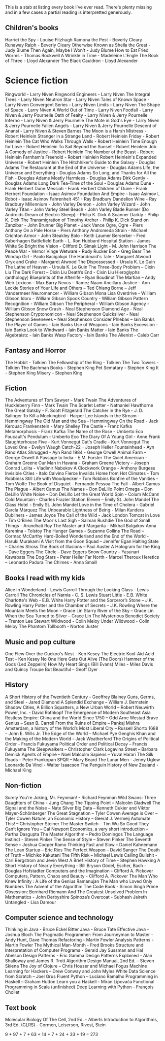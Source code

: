This is a stab at listing every book I've ever read. There's plenty missing and in a few cases a partial reading is interpretted generously.


## Children's books

Harriet the Spy - Louise Fitzhugh
Ramona the Pest - Beverly Cleary
Runaway Ralph - Beverly Cleary
Otherwise Known as Sheila the Great - Judy Blume
Then Again, Maybe I Won't - Judy Blume
How to Eat Fried Worms - Thomas Rockwell
A Wrinkle in Time - Madeleine L'Engle
The Book of Three - Lloyd Alexander
The Black Cauldron - Lloyd Alexander


# Science fiction

Ringworld - Larry Niven
Ringworld Engineers - Larry Niven
The Integral Trees - Larry Niven
Neutron Star - Larry Niven
Tales of Known Space - Larry Niven
Convergent Series - Larry Niven
Limits - Larry Niven
The Shape of Space - Larry Niven
A World Out of Time - Larry Niven
Footfall - Larry Niven & Jerry Pournelle
Oath of Fealty - Larry Niven & Jerry Pournelle
Inferno - Larry Niven & Jerry Pournelle
The Mote in God's Eye - Larry Niven & Jerry Pournelle
Fallen Angels - Larry Niven & Jerry Pournelle
Descent of Anansi - Larry Niven & Steven Barnes
The Moon is a Harsh Mistress - Robert Heinlein
Stranger in a Strange Land - Robert Heinlein
Friday - Robert Heinlein
The Cat Who Walks Through Walls - Robert Heinlein
Time Enough for Love - Robert Heinlein
To Sail Beyond the Sunset - Robert Heinlein
Job: A Comedy of Justice - Robert Heinlein
The Number of the Beast - Robert Heinlein
Farnham's Freehold - Robert Heinlein
Robert Heinlein's Expanded Universe - Robert Heinlein
The Hitchhiker's Guide to the Galaxy - Douglas Adams
The Restaurant at the End of the Universe - Douglas Adams
Life, the Universe and Everything - Douglas Adams
So Long, and Thanks for All the Fish - Douglas Adams
Mostly Harmless - Douglas Adams
Dirk Gently - Douglas Adams
Long Dark Tea-Time of the Soul - Douglas Adams
Dune - Frank Herbert
Dune Messiah - Frank Herbert
Children of Dune - Frank Herbert
Foundation - Isaac Asimov
Foundation And Empire - Isaac Asimov
I, Robot - Isaac Asimov
Fahrenheit 451 - Ray Bradbury
Dandelion Wine - Ray Bradbury
Millennium - John Varley
Demon - John Varley
Wizard - John Varley
Titan - John Varley
Steel Beach - John Varley
Blade Runner (Do Androids Dream of Electric Sheep) - Philip K. Dick
A Scanner Darkly - Philip K. Dick
The Transmigration of Timothy Archer - Philip K. Dick
Stand on Zanzibar - John Brunner
Big Planet - Jack Vance
Ogre, Ogre - Piers Anthony
On a Pale Horse - Piers Anthony
Andromeda Strain - Michael Crichton
Armor - John Steakley
Bolo - Keith Laumer
Berserker - Fred Saberhagen
Battlefield Earth - L. Ron Hubbard
Hospital Station - James White
So Bright the Vision - Clifford D. Simak
Light - M. John Harrison
The Peace War - Vernor Vinge
Wetware - Rudy Rucker
Eon - Greg Bear
The Windup Girl - Paolo Bacigalupi
The Handmaid's Tale - Margaret Atwood
Oryx and Crake - Margaret Atwood
The Dispossessed - Ursula K. Le Guin
The Lathe of Heaven - Ursula K. Le Guin
The Three-Body Problem – Cixin Liu
The Dark Forest – Cixin Liu
Death’s End - Cixin Liu
Hieroglyphs (anthology)
Blueprints of the Afterlife – Ryan Boudinot
The Martian – Andy Weir
Lexicon – Max Barry
Nexus – Ramez Naam
Ancillary Justice – Ann Leckie
Stories of Your Life and Others – Ted Chiang
Borne – Jeff Vandermeer
Neuromancer - William Gibson
Mona Lisa Overdrive - William Gibson
Idoru - William Gibson
Spook Country - William Gibson
Pattern Recognition - William Gibson
The Peripheral - William Gibson
Agency - William Gibson
Snow Crash - Neal Stephenson
Diamond Age - Neal Stephenson
Cryptonomicon - Neal Stephenson
Quicksilver - Neal Stephenson
Seveneves – Neal Stephenson
Consider Phlebas – Iain Banks
The Player of Games - Iain Banks
Use of Weapons - Iain Banks
Excession - Iain Banks
Look to Windward - Iain Banks
Matter - Iain Banks
The Algebraistc - Iain Banks
Wasp Factory - Iain Banks
The Alienist - Caleb Carr


## Fantasy and Horror

The Hobbit - Tolkien
The Fellowship of the Ring - Tolkien
The Two Towers - Tolkien
The Bachman Books - Stephen King
Pet Sematary - Stephen King
It - Stephen King
Misery - Stephen King


## Fiction

The Adventures of Tom Sawyer - Mark Twain
The Adventures of Huckleberry Finn - Mark Twain
The Scarlet Letter - Nathaniel Hawthorne
The Great Gatsby - F. Scott Fitzgerald
The Catcher in the Rye - J. D. Salinger
To Kill a Mockingbird - Harper Lee
Islands in the Stream - Hemmingway
The Old Man and the Sea - Hemmingway
On the Road - Jack Kerouac
Frankenstein - Mary Shelley
The Castle - Franz Kafka
Metamorphosis - Franz Kafka
The Name of the Rose - Umberto Eco
Foucault's Pendulum - Umberto Eco
The Diary Of A Young Girl - Anne Frank
Slaughterhouse Five - Kurt Vonnegut
Cat's Cradle - Kurt Vonnegut
The Loved One - Evelyn Waugh
Catch-22 - Joseph Heller
Fountainhead - Ayn Rand
Atlas Shrugged - Ayn Rand
1984 - George Orwell
Animal Farm – George Orwell
A Passage to India - E.M. Forster
The Quiet American - Graham Greene
Our Man in Havana - Graham Greene
Victory - Joseph Conrad
Lolita - Vladimir Nabokov
A Clockwork Orange - Anthony Burgess
Invisible Cities - Italo Calvino
Fierce Invalids Home from Hot Climates - Tom Robbinss
Still Life with Woodpecker - Tom Robbins
Bonfire of the Vanities - Tom Wolfe
The Book of Disquiet - Fernando Pessoa
The Fall – Albert Camus
The Plague - Albert Camus
The Names - Don DeLillo
Point Omega – Don DeLillo
White Noise – Don DeLillo
Let the Great World Spin - Colum McCann
Cold Mountain - Charles Frazier
Station Eleven – Emily St. John Mandel
The Glass Hotel - Emily St. John Mandel
Love in the Time of Cholera - Gabriel García Márquez
The Unbearable Lightness of Being - Milan Kundera
Dubliners - James Joyce
The Call of the Wild - Jack London
Tomcat in Love - Tim O'Brien
The Moor's Last Sigh - Salman Rushdie
The God of Small Things - Arundhati Roy
The Master and Margarita - Mikhail Bulgakov
Anna Karenina - Tolstoy
The Hunger Games - Suzanne Collins
The Road – Cormac McCarthy
Hard-Boiled Wonderland and the End of the World - Haruki Murakami
A Visit from the Goon Squad – Jennifer Egan
Halting State – Charles Stross
The Book of Illusions – Paul Auster
A Hologram for the King – Dave Eggers
The Circle – Dave Eggers
Snow Country – Yasunari Kawabata
The Dog Stars - Peter Heller
Far North - Marcel Theroux
Heretics – Leonardo Padura
The Chimes - Anna Smaill


## Books I read with my kids

Alice in Wonderland - Lewis Carroll
Through the Looking Glass - Lewis Carroll
The Chronicles of Narnia - C. S. Lewis
Stuart Little - E.B. White
Charlotte's Web - E.B. White
Harry Potter and the Sorceror’s Stone – J.K. Rowling
Harry Potter and the Chamber of Secrets – J.K. Rowling
Where the Mountain Meets the Moon – Grace Lin
Starry River of the Sky – Grace Lin
When the Sea Turned to Silver – Grace Lin
The Mysterious Benedict Society – Trenton Lee Stewart
Wildwood - Colin Meloy
Under Wildwood - Colin Meloy
The Phantom Tollbooth - Norton Juster


## Music and pop culture

One Flew Over the Cuckoo's Nest - Ken Kesey
The Electric Kool-Aid Acid Test - Ken Kesey
No One Here Gets Out Alive (The Doors)
Hammer of the Gods (Led Zeppelin)
How My Heart Sings (Bill Evans)
Miles - Miles Davis and Quincy Troupe
But Beautiful – Geoff Dyer


## History

A Short History of the Twentieth Century - Geoffrey Blainey
Guns, Germs, and Steel - Jared Diamond
A Splendid Exchange – William J. Bernstein
Shadow Cities, A Billion Squatters, a New Urban World – Robert Neuwirth
Power, Inc. - David Rothkopf
The Emergence of Modern Southeast Asia
Restless Empire: China and the World Since 1750 – Odd Arne Westad
Brave Genius – Sean B. Carroll
From the Ruins of Empire – Pankaj Mishra
Amsterdam, a history of the World’s Most Liberal City – Russell Shorto
1688 – John E. Wills Jr.
The Edge of the World – Michael Pye
Genghis Khan and the Making of the Modern World - Jack Weatherford
The Origins of Political Order - Francis Fukuyama
Political Order and Political Decay – Francis Fukuyama
The Sleepwalkers – Christopher Clark
Logavina Street – Barbara Demick
Agents of Empire – Noel Malcolm
Sapiens – Yuval Harari
The Silk Roads – Peter Frankopan
SPQR – Mary Beard
The Lunar Men - Jenny Uglow
Leonardo Da Vinci - Walter Isaacson
The Penguin History of New Zealand - Michael King


## Non-fiction

Surely You're Joking, Mr. Feynman! - Richard Feynman
Wild Swans: Three Daughters of China - Jung Chang
The Tipping Point – Malcolm Gladwell
The Signal and the Noise – Nate Silver
Big Data – Kenneth Cukier and Viktor Mayer-Schönberger
The Great Stagnation – Tyler Cowen
Average is Over – Tyler Cowen
Nature, an Economic History – Geerat J. Vermeij
Automate This! – Christopher Steiner
The Master Switch – Tim Wu
So Good They Can’t Ignore You – Cal Newport
Economics, a very short introduction – Partha Dasgupta
The Master Algorithm – Pedro Domingos
The Language Instinct - Steven Pinker
The Sense of Style – Steven Pinker
The Seventh Sense – Joshua Cooper Ramo
Thinking Fast and Slow – Daniel Kahnemann
The Lean Startup – Eric Ries
The Perfect Weapon – David Sanger
The Death of Truth – Michiko Kakutani
The Fifth Risk – Michael Lewis
Calling Bullshit - Carl Bergstrom and Jevin West
A Brief History of Time - Stephen Hawking
A Short History of Nearly Everything - Bill Bryson
Gödel, Escher, Bach - Douglas Hofstadter
Computers and the Imagination - Clifford A. Pickover
Computers, Pattern, Chaos and Beauty - Clifford A. Pickover
The Man Who Knew Infinity : A Life of the Genius Ramanujan
The Man who Loved Only Numbers
The Advent of the Algorithm
The Code Book - Simon Singh
Prime Obsession: Bernhard Riemann And The Greatest Unsolved Problem In Mathematics - John Derbyshire
Spinoza’s Overcoat - Subhash Jaireth
Untangled - Lisa Damour


## Computer science and technology

Thinking in Java - Bruce Eckel
Bitter Java - Bruce Tate
Effective Java - Joshua Bloch
The Pragmatic Programmer: From Journeyman to Master - Andy Hunt, Dave Thomas
Refactoring - Martin Fowler
Analysis Patterns - Martin Fowler
The Mythical Man-Month - Fred Brooks
Structure and Interpretation of Computer Programs - Gerald Jay Sussman and Hal Abelson
Design Patterns - Eric Gamma
Design Patterns Explained - Alan Shalloway and James R. Trott
Algorithm Design Manual, 2nd Ed. – Steven Skiena
The Joy of Clojure – Chris Houser and Michael Fogus
Machine Learning for Hackers – Drew Conway and John Myles White
Data Science from Scratch – Joel Grus
Fluent Python – Luciano Ramalho
Programming in Haskell – Graham Hutton
Learn you a Haskell - Miran Lipovača
Functional Programming in Scala (unfinished)
Deep Learning with Python - François Chollet

## Text book

Molecular Biology Of The Cell, 2nd Ed. - Alberts
Introduction to Algorithms, 3rd Ed. (CLRS) - Cormen, Leiserson, Rivest, Stein



9 + 97 + 7 + 63 + 14 + 7 + 24 + 33 + 19 = 273
